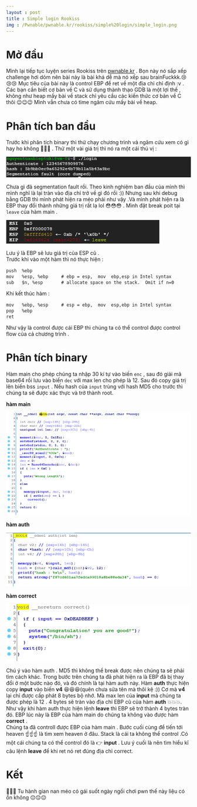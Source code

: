 ```yaml
---
layout : post
title : Simple login Rookiss 
img : /Pwnable/pwnable.kr/rookiss/simple%20login/simple_login.png
--- 
```


# Mở đầu 

Mình lại tiếp tục luyện series Rookiss trên [pwnable.kr](https://pwnable.kr/play.php) . Bọn này nó sắp xếp challenge hơi dỏm nên bài này là bài khá dễ mà nó xếp sau brainFuckkk.😢😢😢 Mục tiêu của bài này là control EBP để ret về một địa chỉ chỉ định :v . Các bạn cần biết cơ bản về C và sử dụng thành thạo GDB là một lợi thế , không như heap mấy bài về stack chỉ yêu cầu các kiến thức cơ bản về C thôi 😉😉😉 Mình vẫn chưa có time ngâm cứu mấy bài về heap. 

# Phân tích ban đầu

Trước khi phân tích binary thì thử chạy chương trình và ngâm cứu xem có gì hay ho không 😬😬😬 . Thử một vài giá trị thì nó ra một cái thú vị : 

![hinh5](/Pwnable/pwnable.kr/rookiss/simple%20login/hinh5.PNG) 

Chưa gì đã segmentation fault rồi. Theo kinh nghiệm ban đầu của mình thì mình nghĩ là lại tràn vào địa chỉ trở về gì đó rồi :)) 
Nhưng sau khi debug bằng GDB thì mình phát hiện ra méo phải như vậy .Và mình phát hiện ra là EBP thay đổi thành những giá trị rất lạ lol 😳😳😳 .  Mình đặt break poit tại ```leave``` của hàm main . 

  
![hinh6](/Pwnable/pwnable.kr/rookiss/simple%20login/hinh6.PNG)  

Lưu ý là EBP sẽ lưu giá trị của ESP cũ .  
Trước khi vào một hàm thì nó thực hiện  :  
```
push  %ebp   
mov   %esp, %ebp     # ebp = esp,  mov  ebp,esp in Intel syntax  
sub   $n, %esp       # allocate space on the stack.  Omit if n=0   
``` 
Khi kết thúc hàm :  
```
mov   %ebp, %esp     # esp = ebp,  mov  esp,ebp in Intel syntax
pop   %ebp
ret
```  
Như vậy là control được cái EBP thì chúng ta có thể control được control flow của cả chương trình . 

# Phân tích binary  
Hàm main cho phép chúng ta nhập 30 kí tự vào biến ```enc``` , sau đó giải mã base64 rồi lưu vào biến ```dec``` với max len cho phép là 12. Sau đó copy giá trị lên biến bss ```input``` . Nếu hash của ```input``` trùng với hash MD5 cho trước thì chúng ta sẽ được xác thực và trở thành root. 

**hàm main**  

![hinh1](/Pwnable/pwnable.kr/rookiss/simple%20login/hinh1.PNG) 

**hàm auth**  

![hinh2](/Pwnable/pwnable.kr/rookiss/simple%20login/hinh2.PNG) 

**hàm correct**  

![hinh3](/Pwnable/pwnable.kr/rookiss/simple%20login/hinh3.PNG)

Chú ý vào hàm auth . MD5 thì không thể break được nên chúng ta sẽ phải tìm cách khác. Trong bước trên chúng ta đã phát hiện ra là EBP đã bị thay đổi ở một bước nào đó, và đó chính là tại hàm auth này. Hàm **auth** thực hiện copy **input** vào biến **v4** 😆😆😆(quên chưa sửa tên mà thôi kệ :)) Cơ mà **v4** lại chỉ được cấp phát 8 bytes bộ nhớ. Mà max len của **input** mà chúng ta được phép là 12 . 4 bytes sẽ tràn vào địa chỉ EBP cũ của hàm **auth** 💥💥💥. Như vậy khi hàm auth thực hiện lệnh **leave** thì EBP sẽ trở thành 4 bytes tràn đó. EBP lúc này là EBP của hàm main do chúng ta không vào được hàm **correct** .  
Chúng ta đã controll được EBP của hàm main . Bước cuối cùng để tiến tới heaven ☝️☝️☝️ là tìm xem heaven ở đâu. Stack là cái ta không thể control .Có một cái chúng ta có thể control đó là  👉  **input** . Lưu ý cuối là nên tìm hiểu kĩ câu lệnh **leave** để khi ret nó ret đúng địa chỉ correct. 

# Kết 

🌟🌟🌟 Tu hành gian nan méo có gái suốt ngày ngồi chơi pwn thế này liệu có ổn không  😔😔😔 
